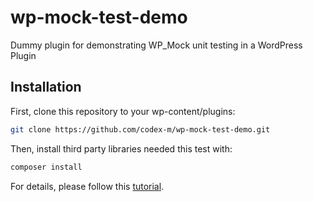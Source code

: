 # wp-mock-test-demo
Dummy plugin for demonstrating WP_Mock unit testing in a WordPress Plugin

## Installation

First, clone this repository to your wp-content/plugins:

```bash
git clone https://github.com/codex-m/wp-mock-test-demo.git
```
Then, install third party libraries needed this test with:

```bash
composer install
```

For details, please follow this [tutorial](https://www.php-developer.org/wp_mock-phpunit-testing-framework-wordpress-plugin-complete-guide/).
